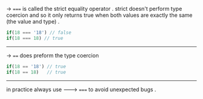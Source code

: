 
-> `===` is called the strict equality operator .
strict doesn't perform type coercion and so it only returns 
true when both values are exactly the same (the value and type) .

```js
if(18 === '18') // false
if(18 === 18) // true 
```

------------------------------
-> `==` does preform the type coercion 

```js
if(18 == '18') // true
if(18 == 18)   // true 
```


----------------------
in practice always use ---> `===` to avoid unexpected bugs .